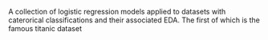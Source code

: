 A collection of logistic regression models applied to datasets with caterorical classifications and their associated EDA.
The first of which is the famous titanic dataset
